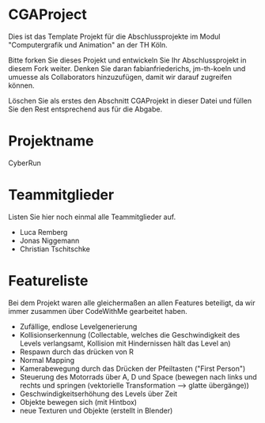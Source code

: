 # CGAProject
Dies ist das Template Projekt für die Abschlussprojekte im Modul "Computergrafik und Animation" an der TH Köln.

Bitte forken Sie dieses Projekt und entwickeln Sie Ihr Abschlussprojekt in diesem Fork weiter. Denken Sie daran fabianfriederichs, jm-th-koeln und umuesse als Collaborators hinzuzufügen, damit wir darauf zugreifen können.

Löschen Sie als erstes den Abschnitt CGAProjekt in dieser Datei und füllen Sie den Rest entsprechend aus für die Abgabe.

# Projektname
CyberRun

# Teammitglieder
Listen Sie hier noch einmal alle Teammitglieder auf.
- Luca Remberg
- Jonas Niggemann
- Christian Tschitschke

# Featureliste
Bei dem Projekt waren alle gleichermaßen an allen Features beteiligt, da wir immer zusammen über CodeWithMe gearbeitet haben.

- Zufällige, endlose Levelgenerierung
- Kollisionserkennung (Collectable, welches die Geschwindigkeit des Levels verlangsamt, Kollision mit Hindernissen hält das Level an)
- Respawn durch das drücken von R
- Normal Mapping
- Kamerabewegung durch das Drücken der Pfeiltasten ("First Person")
- Steuerung des Motorrads über A, D und Space (bewegen nach links und rechts und springen (vektorielle Transformation --> glatte übergänge))
- Geschwindigkeitserhöhung des Levels über Zeit
- Objekte bewegen sich (mit Hintbox)
- neue Texturen und Objekte (erstellt in Blender)
